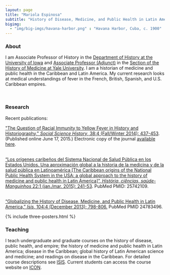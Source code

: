 ```yaml
---
layout: page
title: "Mariola Espinosa"
subtitle: "History of Disease, Medicine, and Public Health in Latin America, the Caribbean, and the Atlantic World"
bigimg:
  - "img/big-imgs/havana-harbor.png" : "Havana Harbor, Cuba, c. 1900"
---
```



### About

I am Associate Professor of History in the [Department of History at the University of Iowa](http://clas.uiowa.edu/history/) and [Associate Professor (Adjunct)](http://medicine.yale.edu/histmed/people/mariola_espinosa.profile) in the [Section of the History of Medicine at Yale University](http://medicine.yale.edu/histmed/).  I am a historian of medicine and public health in the Caribbean and Latin America. My current research looks at medical understandings of fever in the French, British, Spanish, and U.S. Caribbean empires.<a id="research"></a>

<br />

### Research
Recent publications:<br />

["The Question of Racial Immunity to Yellow Fever in History and Historiography," _Social Science History_, 38:4 (Fall/Winter 2014): 437-453](papers/EspinosaSSH2014).  (Published online June 17, 2015.) Electronic copy of the journal [available here](http://dx.doi.org/10.1017/ssh.2015.20).<br /><br />
                
[“Los orígenes caribeños del Sistema Nacional de Salud Pública en los Estados Unidos. Una aproximación global a la historia de la medicina y de la salud pública en Latinoamérica [The Caribbean origins of the National Public Health System in the USA: a global approach to the history of medicine and public health in Latin America]”, _História, ciências, saúde-Manguinhos_ 22:1 (jan./mar. 2015): 241-53](papers/EspinosaManguinhos2015). PubMed PMID: 25742109.<br /><br />

[“Globalizing the History of Disease, Medicine, and Public Health in Latin America,” _Isis_, 104:4 (December 2013); 798-806.](http://www.jstor.org/stable/10.1086/674946) PubMed PMID 24783496.

{% include three-posters.html %}

<a id="teaching"></a>

### Teaching

I teach undergraduate and graduate courses on the history of disease, public health, and empire; the history of medicine and public health in Latin America; disease in the Caribbean; global history of Latin American science and medicine; and readings on disease in the Caribbean. For detailed course descriptions see [ISIS](http://isis.uiowa.edu/).  Current students can access the course website on [ICON](http://icon.uiowa.edu/).



